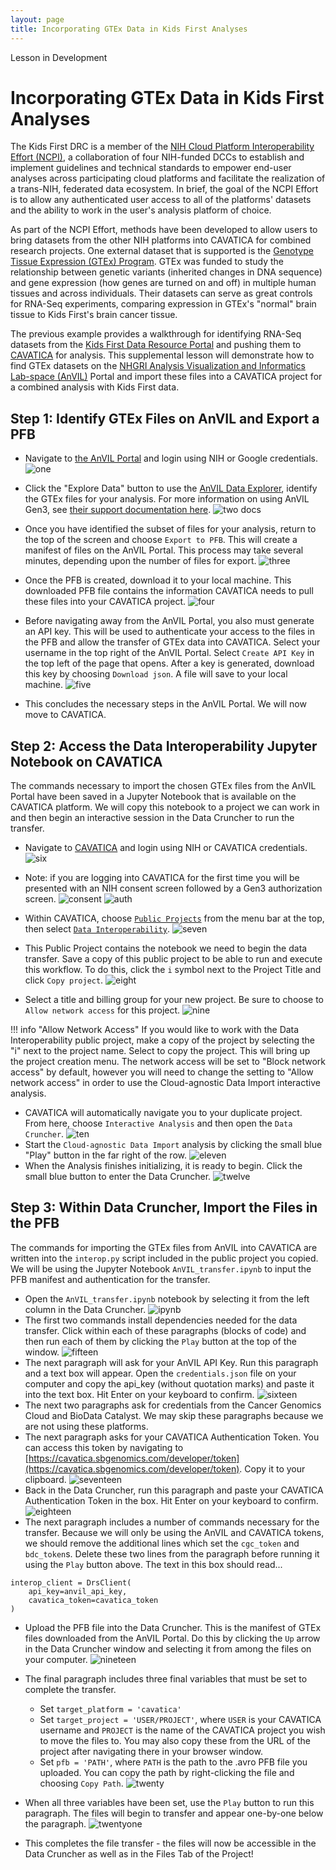```yaml
---
layout: page
title: Incorporating GTEx Data in Kids First Analyses
---
```


<div class="banner"><span class="banner-text">Lesson in Development</span></div>

Incorporating GTEx Data in Kids First Analyses
==========================

The Kids First DRC is a member of the [NIH Cloud Platform Interoperability Effort (NCPI)](https://anvilproject.org/ncpi), a collaboration of four NIH-funded DCCs to establish and implement guidelines and technical standards to empower end-user analyses across participating cloud platforms and facilitate the realization of a trans-NIH, federated data ecosystem. In brief, the goal of the NCPI Effort is to allow any authenticated user access to all of the platforms' datasets and the ability to work in the user's analysis platform of choice.

As part of the NCPI Effort, methods have been developed to allow users to bring datasets from the other NIH platforms into CAVATICA for combined research projects. One external dataset that is supported is the [Genotype Tissue Expression (GTEx) Program](https://commonfund.nih.gov/gtex). GTEx was funded to study the relationship between genetic variants (inherited changes in DNA sequence) and gene expression (how genes are turned on and off) in multiple human tissues and across individuals. Their datasets can serve as great controls for RNA-Seq experiments, comparing expression in GTEx's "normal" brain tissue to Kids First's brain cancer tissue.

The previous example provides a walkthrough for identifying RNA-Seq datasets from the [Kids First Data Resource Portal](https://portal.kidsfirstdrc.org/) and pushing them to [CAVATICA](https://cavatica.sbgenomics.com/) for analysis. This supplemental lesson will demonstrate how to find GTEx datasets on the [NHGRI Analysis Visualization and Informatics Lab-space (AnVIL)](https://anvilproject.org/) Portal and import these files into a CAVATICA project for a combined analysis with Kids First data.


## Step 1: Identify GTEx Files on AnVIL and Export a PFB

- Navigate to [the AnVIL Portal](https://gen3.theanvil.io/login) and login using NIH or Google credentials.
    ![one](./rna-seq-images/rna-seq-9-01.png)
- Click the "Explore Data" button to use the [AnVIL Data Explorer](https://gen3.theanvil.io/explorer), identify the GTEx files for your analysis. For more information on using AnVIL Gen3, see [their support documentation here](https://anvilproject.org/learn/introduction/getting-started-with-gen3).
    ![two docs](./rna-seq-images/rna-seq-9-02.png)
- Once you have identified the subset of files for your analysis, return to the top of the screen and choose `Export to PFB`. This will create a manifest of files on the AnVIL Portal. This process may take several minutes, depending upon the number of files for export.
    ![three](./rna-seq-images/rna-seq-9-03.png)
- Once the PFB is created, download it to your local machine. This downloaded PFB file contains the information CAVATICA needs to pull these files into your CAVATICA project.
    ![four](./rna-seq-images/rna-seq-9-04.png)
- Before navigating away from the AnVIL Portal, you also must generate an API key. This will be used to authenticate your access to the files in the PFB and allow the transfer of GTEx data into CAVATICA. Select your username in the top right of the AnVIL Portal. Select `Create API Key` in the top left of the page that opens. After a key is generated, download this key by choosing `Download json`. A file will save to your local machine.
    ![five](./rna-seq-images/rna-seq-9-05.png)

- This concludes the necessary steps in the AnVIL Portal. We will now move to CAVATICA.

## Step 2: Access the Data Interoperability Jupyter Notebook on CAVATICA

The commands necessary to import the chosen GTEx files from the AnVIL Portal have been saved in a Jupyter Notebook that is available on the CAVATICA platform. We will copy this notebook to a project we can work in and then begin an interactive session in the Data Cruncher to run the transfer.

- Navigate to [CAVATICA](https://cavatica.sbgenomics.com/) and login using NIH or CAVATICA credentials.
    ![six](./rna-seq-images/rna-seq-9-06.png)
    
- Note: if you are logging into CAVATICA for the first time you will be presented with an NIH consent screen followed by a Gen3 authorization screen.
    ![consent](./rna-seq-images/rna-seq-9-06-01-nih-consent.png)
    ![auth](./rna-seq-images/rna-seq-9-06-02-gen3-authorize.png)

- Within CAVATICA, choose [`Public Projects`](https://cavatica.sbgenomics.com/public/projects) from the menu bar at the top, then select [`Data Interoperability`](https://cavatica.sbgenomics.com/u/sevenbridges/data-interoperability).
    ![seven](./rna-seq-images/rna-seq-9-07.png)
- This Public Project contains the notebook we need to begin the data transfer. Save a copy of this public project to be able to run and execute this workflow. To do this, click the `i` symbol next to the Project Title and click `Copy project`.
    ![eight](./rna-seq-images/rna-seq-9-08.png)
- Select a title and billing group for your new project. Be sure to choose to `Allow network access` for this project.
    ![nine](./rna-seq-images/rna-seq-9-09.png)

!!! info "Allow Network Access"
    If you would like to work with the Data Interoperability public project, make a copy of the project by selecting the "i" next to the project name. Select to copy the project. This will bring up the project creation menu. The network access will be set to "Block network access" by default, however you will need to change the setting to "Allow network access" in order to use the Cloud-agnostic Data Import interactive analysis.  


- CAVATICA will automatically navigate you to your duplicate project. From here, choose `Interactive Analysis` and then open the `Data Cruncher`.
    ![ten](./rna-seq-images/rna-seq-9-10.png)
- Start the `Cloud-agnostic Data Import` analysis by clicking the small blue "Play" button in the far right of the row.
    ![eleven](./rna-seq-images/rna-seq-9-11.png)
- When the Analysis finishes initializing, it is ready to begin. Click the small blue button to enter the Data Cruncher.
    ![twelve](./rna-seq-images/rna-seq-9-12.png)


## Step 3: Within Data Cruncher, Import the Files in the PFB

The commands for importing the GTEx files from AnVIL into CAVATICA are written into the `interop.py` script included in the public project you copied.  We will be using the Jupyter Notebook `AnVIL_transfer.ipynb` to input the PFB manifest and authentication for the transfer.

- Open the `AnVIL_transfer.ipynb` notebook by selecting it from the left column in the Data Cruncher.
    ![ipynb](./rna-seq-images/rna-seq-9-14-AnVIL_transfer_ipynb.png)
- The first two commands install dependencies needed for the data transfer. Click within each of these paragraphs (blocks of code) and then run each of them by clicking the `Play` button at the top of the window.
    ![fifteen](./rna-seq-images/rna-seq-9-15.png)
- The next paragraph will ask for your AnVIL API Key. Run this paragraph and a text box will appear. Open the `credentials.json` file on your computer and copy the api_key (without quotation marks) and paste it into the text box. Hit Enter on your keyboard to confirm.
    ![sixteen](./rna-seq-images/rna-seq-9-16.png)
- The next two paragraphs ask for credentials from the Cancer Genomics Cloud and BioData Catalyst. We may skip these paragraphs because we are not using these platforms.
- The next paragraph asks for your CAVATICA Authentication Token. You can access this token by navigating to [https://cavatica.sbgenomics.com/developer/token](https://cavatica.sbgenomics.com/developer/token). Copy it to your clipboard.
    ![seventeen](./rna-seq-images/rna-seq-9-17.png)
- Back in the Data Cruncher, run this paragraph and paste your CAVATICA Authentication Token in the box. Hit Enter on your keyboard to confirm.
    ![eighteen](./rna-seq-images/rna-seq-9-18.png)
- The next paragraph includes a number of commands necessary for the transfer. Because we will only be using the AnVIL and CAVATICA tokens, we should remove the additional lines which set the `cgc_token` and `bdc_token`s. Delete these two lines from the paragraph before running it using the `Play` button above. The text in this box should read...

```
interop_client = DrsClient(
    api_key=anvil_api_key,
    cavatica_token=cavatica_token
)
```

- Upload the PFB file into the Data Cruncher. This is the manifest of GTEx files downloaded from the AnVIL Portal. Do this by clicking the `Up` arrow in the Data Cruncher window and selecting it from among the files on your computer.
    ![nineteen](./rna-seq-images/rna-seq-9-19.png)

- The final paragraph includes three final variables that must be set to complete the transfer.
    - Set `target_platform = 'cavatica'`
    - Set `target_project = 'USER/PROJECT'`, where `USER` is your CAVATICA username and `PROJECT` is the name of the CAVATICA project you wish to move the files to. You may also copy these from the URL of the project after navigating there in your browser window.
    - Set `pfb = 'PATH'`, where `PATH` is the path to the .avro PFB file you uploaded. You can copy the path by right-clicking the file and choosing `Copy Path`. 
    ![twenty](./rna-seq-images/rna-seq-9-20.png)
- When all three variables have been set, use the `Play` button to run this paragraph. The files will begin to transfer and appear one-by-one below the paragraph.
     ![twentyone](./rna-seq-images/rna-seq-9-21.png)
- This completes the file transfer - the files will now be accessible in the Data Cruncher as well as in the Files Tab of the Project!
